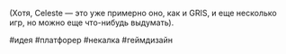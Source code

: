 (Хотя, Celeste — это уже примерно оно, как и GRIS, и еще несколько игр, но можно еще что-нибудь выдумать).

#идея #платфорер #некалка #геймдизайн